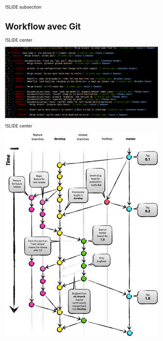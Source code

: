 !SLIDE subsection

# Workflow avec Git

!SLIDE center

![git-log](git-log.png)

!SLIDE center

![gitflow](gitflow.png)
